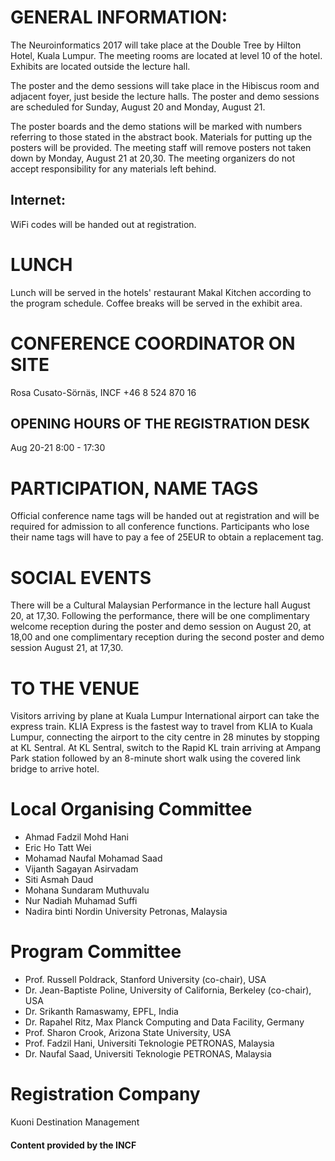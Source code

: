 # GENERAL INFORMATION:
The Neuroinformatics 2017 will take place at the Double Tree by Hilton Hotel, Kuala Lumpur. The
meeting rooms are located at level 10 of the hotel. Exhibits are located outside the lecture hall.

The poster and the demo sessions will take place in the Hibiscus room and adjacent foyer, just beside
the lecture halls. The poster and demo sessions are scheduled for Sunday, August 20 and Monday, August 21.

The poster boards and the demo stations will be marked with numbers referring to those stated in
the abstract book. Materials for putting up the posters will be provided. The meeting staff will
remove posters not taken down by Monday, August 21 at 20,30. The meeting organizers do not
accept responsibility for any materials left behind.

## Internet:
WiFi codes will be handed out at registration.

# LUNCH
Lunch will be served in the hotels' restaurant Makal Kitchen according to the program schedule. Coffee breaks will be served in the exhibit area.

# CONFERENCE COORDINATOR ON SITE
Rosa Cusato-Sörnäs, INCF +46 8 524 870 16 
## OPENING HOURS OF THE REGISTRATION DESK
Aug 20-21    8:00 - 17:30

# PARTICIPATION, NAME TAGS
Official conference name tags will be handed out at registration and will be required for admission to all conference functions. Participants who lose their name tags will have to pay a fee of 25EUR to obtain a replacement tag.

# SOCIAL EVENTS
There will be a Cultural Malaysian Performance in the lecture hall August 20, at 17,30. Following the performance, there will be one complimentary welcome reception during the poster and demo session on August 20, at 18,00 and one complimentary reception during the second poster and demo session August 21, at 17,30.

# TO THE VENUE
Visitors arriving by plane at Kuala Lumpur International airport can take the express train. 
KLIA Express is the fastest way to travel from KLIA to Kuala Lumpur, connecting the airport to the city centre in 28 minutes by stopping at KL Sentral. At KL Sentral, switch to the Rapid KL train arriving at Ampang Park station followed by an 8-minute short walk using the covered link bridge to arrive hotel. 

# Local Organising Committee
- Ahmad Fadzil Mohd Hani
- Eric Ho Tatt Wei
- Mohamad Naufal Mohamad Saad
- Vijanth Sagayan Asirvadam
- Siti Asmah Daud
- Mohana Sundaram Muthuvalu
- Nur Nadiah Muhamad Suffi
- Nadira binti Nordin University Petronas, Malaysia

# Program Committee
- Prof. Russell Poldrack, Stanford University (co-chair), USA
- Dr. Jean-Baptiste Poline, University of California, Berkeley (co-chair), USA
- Dr. Srikanth Ramaswamy, EPFL, India
- Dr. Rapahel Ritz, Max Planck Computing and Data Facility, Germany
- Prof. Sharon Crook, Arizona State University, USA
- Prof. Fadzil Hani, Universiti Teknologie PETRONAS, Malaysia
- Dr. Naufal Saad, Universiti Teknologie PETRONAS, Malaysia

# Registration Company
Kuoni Destination Management

#### Content provided by the INCF
